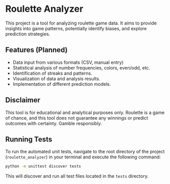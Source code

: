 # Roulette Analyzer

This project is a tool for analyzing roulette game data. It aims to provide insights into game patterns, potentially identify biases, and explore prediction strategies.

## Features (Planned)

*   Data input from various formats (CSV, manual entry)
*   Statistical analysis of number frequencies, colors, even/odd, etc.
*   Identification of streaks and patterns.
*   Visualization of data and analysis results.
*   Implementation of different prediction models.

## Disclaimer

This tool is for educational and analytical purposes only. Roulette is a game of chance, and this tool does not guarantee any winnings or predict outcomes with certainty. Gamble responsibly.

## Running Tests

To run the automated unit tests, navigate to the root directory of the project (`roulette_analyzer`) in your terminal and execute the following command:

```bash
python -m unittest discover tests
```

This will discover and run all test files located in the `tests` directory.
